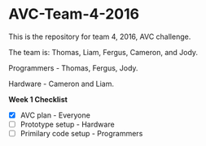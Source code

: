 # AVC-Team-4-2016

This is the repository for team 4, 2016, AVC challenge.

The team is: Thomas, Liam, Fergus, Cameron, and Jody.

Programmers - Thomas, Fergus, Jody.

Hardware - Cameron and Liam.

**Week 1 Checklist**
- [x] AVC plan - Everyone
- [ ] Prototype setup - Hardware
- [ ] Primilary code setup - Programmers
